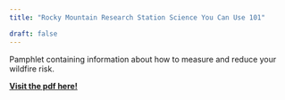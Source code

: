 ```yaml
---
title: "Rocky Mountain Research Station Science You Can Use 101"

draft: false
---
```


Pamphlet containing information about how to measure and reduce your wildfire risk. 

[**Visit the pdf here!**](https://www.fs.usda.gov/rm/pubs_journals/rmrs/sycu/2024/sycu101_2024_wildfire_risk.pdf)






